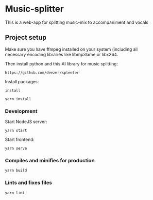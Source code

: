 # Music-splitter
This is a web-app for splitting music-mix to accompaniment and vocals

## Project setup
Make sure you have ffmpeg installed on your system (including all necessary encoding libraries like libmp3lame or libx264.

Then install python and this AI library for music splitting:

```
https://github.com/deezer/spleeter
```
Install packages:

```
install 

yarn install
```

### Development
Start NodeJS server:
```
yarn start
```
Start frontend:
```
yarn serve
```

### Compiles and minifies for production
```
yarn build
```

### Lints and fixes files
```
yarn lint
```
